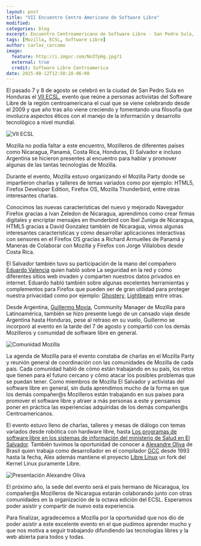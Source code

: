 ```yaml
---
layout: post
title: "VII Encuentro Centro Americano de Software Libre"
modified:
categories: blog
excerpt: Encuentro Centroamericano de Software Libre - San Pedro Sula, Honduras 2015
tags: [Mozilla, ECSL, Software Libre]
author: carlos_carcamo
image:
  feature: http://i.imgur.com/Nn3TpHg.jpg?1
  external: true
  credit: Software Libre Centroamerica
date: 2015-08-12T12:50:28-06:00
---
```


El pasado 7 y 8 de agosto se celebró en la ciudad de San Pedro Sula en Honduras el [VII ECSL](http://ecsl2015.softwarelibre.ca), evento que reúne a personas activistas del Software Libre de la región centroamericana el cual que se viene celebrando desde el 2009 y que año tras año viene creciendo y fomentando una filosofía que involucra aspectos éticos con el manejo de la información y desarrollo tecnológico a nivel mundial.

![VII ECSL](http://i.imgur.com/nDNyPx8.jpg?1)

Mozilla no podía faltar a este encuentro, Mozilleros de diferentes países como Nicaragua, Panamá, Costa Rica, Honduras, El Salvador e incluso Argentina se hicieron presentes al encuentro para hablar y promover algunas de las tantas tecnologías de Mozilla.

Durante el evento, Mozilla estuvo organizando el Mozilla Party donde se impartieron charlas y talleres de temas variados como por ejemplo: HTML5, Firefox Developer Edition, Firefox OS, Mozilla Thunderbird, entre otras interesantes charlas.

Conocimos las nuevas características del nuevo y mejorado Navegador Firefox gracias a Ivan Zeledon de Nicaragua, aprendimos como crear firmas digitales y encriptar mensajes en thunderbird con Ibel Zuniga de Nicaragua, HTML5 gracias a David Gonzalez también de Nicaragua, vimos algunas interesantes características y cómo desarrollar aplicaciones interactivas con sensores en el Firefox OS gracias a Richard Armuelles de Panamá y Maneras de Colaborar con Mozilla y Firefox con Jorge Villalobos desde Costa Rica.

El Salvador también tuvo su participación de la mano del compañero [Eduardo Valencia](http://enriquev.github.io/) quien habló sobre La seguridad en la red y cómo diferentes sitios web invaden y comparten nuestros datos privados en internet. Eduardo habló también sobre algunas excelentes herramientas y complementos para Firefox que pueden ser de gran utilidad para proteger nuestra privacidad como por ejemplo: [Ghostery](https://addons.mozilla.org/en-Us/firefox/addon/ghostery/), [Lightbeam](https://www.mozilla.org/es-ES/lightbeam/) entre otras.

Desde Argentina, [Guillermo Movia](https://twitter.com/deimidis), Community Manager de Mozilla para Latinoamérica, también se hizo presente luego de un cansado viaje desde Argentina hasta Honduras, pese al retraso en su vuelo, Guillermo se incorporó al evento en la tarde del 7 de agosto y compartió con los demás Mozilleros y comunidad de software libre en general.

![Comunidad Mozilla](http://i.imgur.com/npHThil.jpg?1)

La agenda de Mozilla para el evento constaba de charlas en el Mozilla Party y reunión general de coordinación con las comunidades de Mozilla de cada país. Cada comunidad habló de cómo están trabajando en su país, los retos que tienen para el futuro cercano y cómo atacar los posibles problemas que se puedan tener. Como miembros de Mozilla El Salvador y activistas del software libre en general, sin duda aprendimos mucho de la forma en que los demás compañer@s Mozilleros están trabajando en sus países para promover el software libre y atraer a más personas a este y pensamos poner en práctica las experiencias adquiridas de los demás compañer@s Centroamericanos.

El evento estuvo lleno de charlas, talleres y mesas de diálogo con temas variados desde robótica con hardware libre, hasta [Los programas de software libre en los sistemas de información del ministerio de Salud en El Salvador](http://www.laprensa.hn/honduras/866845-410/buscan-replicar-programas-de-salud-de-el-salvador). También tuvimos la oportunidad de conocer a [Alexandre Oliva](https://en.wikipedia.org/wiki/Alexandre_Oliva) de Brasil quien trabaja como desarrollador en el compilador [GCC](https://en.wikipedia.org/wiki/GNU_Compiler_Collection) desde 1993 hasta la fecha, Alex además mantiene el proyecto [Libre Linux](https://en.wikipedia.org/wiki/Linux-libre) un fork del Kernel Linux puramente Libre.

![Presentación Alexandre Oliva](http://i.imgur.com/T6Yx2Up.jpg?1)

El próximo año, la sede del evento será el país hermano de Nicaragua, los compañer@s Mozilleros de Nicaragua estarán colaborando junto con otras comunidades en la organización de la octava edición del ECSL. Esperamos poder asistir y compartir de nuevo esta experiencia.

Para finalizar, agradecemos a Mozilla por la oportunidad que nos dio de poder asistir a este excelente evento en el que pudimos aprender mucho y que nos motiva a seguir trabajando difundiendo las tecnologías libres y la web abierta para todos y todas.

